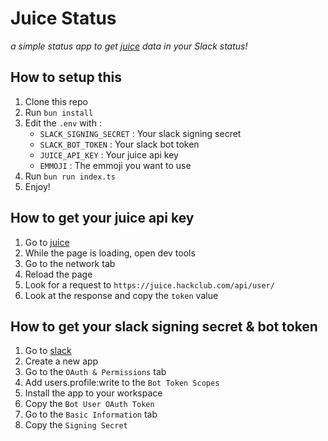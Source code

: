 # Juice Status

_a simple status app to get [juice](https://juice.hackclub.com) data in your Slack status!_

## How to setup this

1. Clone this repo
2. Run `bun install`
3. Edit the `.env` with :
    - `SLACK_SIGNING_SECRET` : Your slack signing secret
    - `SLACK_BOT_TOKEN` : Your slack bot token
    - `JUICE_API_KEY` : Your juice api key
    - `EMMOJI` : The emmoji you want to use
4. Run `bun run index.ts`
5. Enjoy!

## How to get your juice api key

1. Go to [juice](https://juice.hackclub.com)
2. While the page is loading, open dev tools
3. Go to the network tab
4. Reload the page
5. Look for a request to `https://juice.hackclub.com/api/user/`
6. Look at the response and copy the `token` value

## How to get your slack signing secret & bot token

1. Go to [slack](https://api.slack.com/apps)
2. Create a new app
3. Go to the `OAuth & Permissions` tab
4. Add users.profile:write to the `Bot Token Scopes`
5. Install the app to your workspace
6. Copy the `Bot User OAuth Token`
7. Go to the `Basic Information` tab
8. Copy the `Signing Secret`
